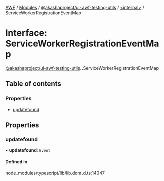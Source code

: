 [AWF](../README.md) / [Modules](../modules.md) / [@akashaproject/ui-awf-testing-utils](../modules/akashaproject_ui_awf_testing_utils.md) / [<internal\>](../modules/akashaproject_ui_awf_testing_utils._internal_.md) / ServiceWorkerRegistrationEventMap

# Interface: ServiceWorkerRegistrationEventMap

[@akashaproject/ui-awf-testing-utils](../modules/akashaproject_ui_awf_testing_utils.md).[<internal>](../modules/akashaproject_ui_awf_testing_utils._internal_.md).ServiceWorkerRegistrationEventMap

## Table of contents

### Properties

- [updatefound](akashaproject_ui_awf_testing_utils._internal_.ServiceWorkerRegistrationEventMap.md#updatefound)

## Properties

### updatefound

• **updatefound**: `Event`

#### Defined in

node_modules/typescript/lib/lib.dom.d.ts:14047
